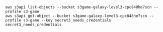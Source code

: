     aws s3api list-objects --bucket s3game-galaxy-level3-cpc848he7scn --profile s3-game
    aws s3api get-object --bucket s3game-galaxy-level3-cpc848he7scn --profile s3-game --key secret3_needs_credentials secret3_needs_credentials